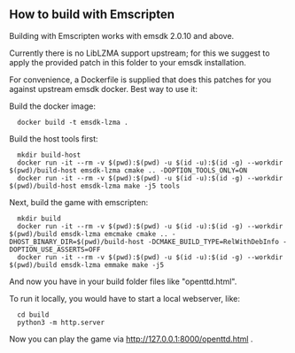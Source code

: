 ## How to build with Emscripten

Building with Emscripten works with emsdk 2.0.10 and above.

Currently there is no LibLZMA support upstream; for this we suggest to apply
the provided patch in this folder to your emsdk installation.

For convenience, a Dockerfile is supplied that does this patches for you
against upstream emsdk docker. Best way to use it:

Build the docker image:
```
  docker build -t emsdk-lzma .
```

Build the host tools first:
```
  mkdir build-host
  docker run -it --rm -v $(pwd):$(pwd) -u $(id -u):$(id -g) --workdir $(pwd)/build-host emsdk-lzma cmake .. -DOPTION_TOOLS_ONLY=ON
  docker run -it --rm -v $(pwd):$(pwd) -u $(id -u):$(id -g) --workdir $(pwd)/build-host emsdk-lzma make -j5 tools
```

Next, build the game with emscripten:

```
  mkdir build
  docker run -it --rm -v $(pwd):$(pwd) -u $(id -u):$(id -g) --workdir $(pwd)/build emsdk-lzma emcmake cmake .. -DHOST_BINARY_DIR=$(pwd)/build-host -DCMAKE_BUILD_TYPE=RelWithDebInfo -DOPTION_USE_ASSERTS=OFF
  docker run -it --rm -v $(pwd):$(pwd) -u $(id -u):$(id -g) --workdir $(pwd)/build emsdk-lzma emmake make -j5
```

And now you have in your build folder files like "openttd.html".

To run it locally, you would have to start a local webserver, like:

```
  cd build
  python3 -m http.server
````

Now you can play the game via http://127.0.0.1:8000/openttd.html .
